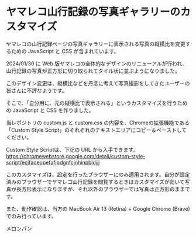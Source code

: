 # ヤマレコ山行記録の写真ギャラリーのカスタマイズ

ヤマレコの山行記録ページの写真ギャラリーに表示される写真の縦横比を変更するための JavaScript と CSS が含まれています。

2024/01/30 に Web 版ヤマレコの全体的なデザインのリニューアルが行われ、山行記録の写真が正方形に切り取られてタイル状に並ぶようになりました。

このデザイン変更は、縦横比などを丹念に考えて写真撮影をしてきたユーザーの皆さんに不評なようです。

そこで、「自分用に、元の縦横比で表示される」というカスタマイズを行うための JavaScript と CSS を作りました。

当レポジトリの custom.js と custom.css の内容を、Chromeの拡張機能である「Custom Style Script」のそれぞれのテキストエリアにコピー＆ペーストしてください。

Custom Style Scriptは、下記の URL から入手できます。
https://chromewebstore.google.com/detail/custom-style-script/ecjfaoeopefafjpdgnfcjnhinpbldjij

このカスタマイズは、設定を行ったブラウザーにのみ適用されます。自分が設定済みのブラウザーでヤマレコ山行記録を閲覧するときはカスタマイズが効いて写真が長方形表示になりますが、それ以外のブラウザーでは写真は正方形のままです。

また、動作確認は、当方の MacBook Air 13 (Retina) + Google Chrome (Brave) でのみ行っています。

メロンパン